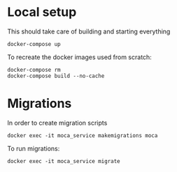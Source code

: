 # Local setup
This should take care of building and starting everything
```shell
docker-compose up
```

To recreate the docker images used from scratch:
```shell
docker-compose rm
docker-compose build --no-cache
```

# Migrations
In order to create migration scripts
```shell
docker exec -it moca_service makemigrations moca
```

To run migrations:
```shell
docker exec -it moca_service migrate
```
